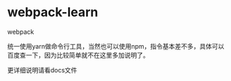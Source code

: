 <!--
 * @Author: WangQiBiao
 * @Date: 2019-11-05 08:44:05
 * @LastEditors: WangQiBiao
 * @LastEditTime: 2019-11-06 09:02:29
 * @Description:
 -->
# webpack-learn
webpack

统一使用yarn做命令行工具，当然也可以使用npm，指令基本差不多，具体可以百度查一下，因为比较简单就不在这里多加说明了。

更详细说明请看docs文件
